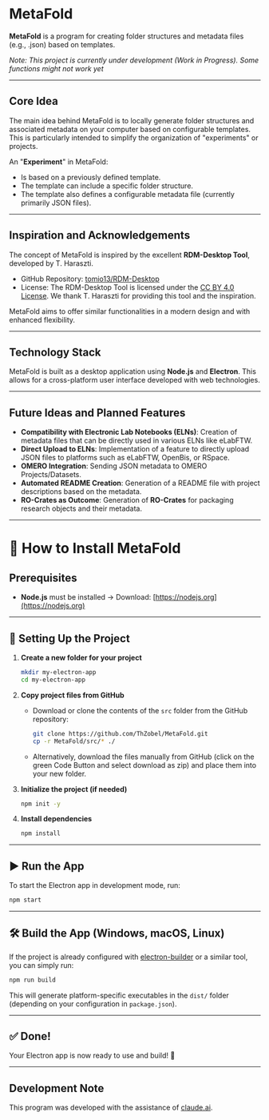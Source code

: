 # MetaFold

**MetaFold** is a program for creating folder structures and metadata files (e.g., .json) based on templates.

*Note: This project is currently under development (Work in Progress). Some functions might not work yet*

---

## Core Idea

The main idea behind MetaFold is to locally generate folder structures and associated metadata on your computer based on configurable templates. This is particularly intended to simplify the organization of "experiments" or projects.

An "**Experiment**" in MetaFold:

* Is based on a previously defined template.
* The template can include a specific folder structure.
* The template also defines a configurable metadata file (currently primarily JSON files).

---

## Inspiration and Acknowledgements

The concept of MetaFold is inspired by the excellent **RDM-Desktop Tool**, developed by T. Haraszti.

* GitHub Repository: [tomio13/RDM-Desktop](https://github.com/tomio13/RDM-Desktop)
* License: The RDM-Desktop Tool is licensed under the [CC BY 4.0 License](https://creativecommons.org/licenses/by/4.0/). We thank T. Haraszti for providing this tool and the inspiration.

MetaFold aims to offer similar functionalities in a modern design and with enhanced flexibility.

---

## Technology Stack

MetaFold is built as a desktop application using **Node.js** and **Electron**. This allows for a cross-platform user interface developed with web technologies.

---

## Future Ideas and Planned Features

* **Compatibility with Electronic Lab Notebooks (ELNs)**: Creation of metadata files that can be directly used in various ELNs like eLabFTW.
* **Direct Upload to ELNs**: Implementation of a feature to directly upload JSON files to platforms such as eLabFTW, OpenBis, or RSpace.
* **OMERO Integration**: Sending JSON metadata to OMERO Projects/Datasets.
* **Automated README Creation**: Generation of a README file with project descriptions based on the metadata.
* **RO-Crates as Outcome**: Generation of **RO-Crates** for packaging research objects and their metadata.

---
# 🚀 How to Install MetaFold

## Prerequisites

* **Node.js** must be installed
  → Download: [https://nodejs.org](https://nodejs.org)

---

## 🔧 Setting Up the Project

1. **Create a new folder for your project**

   ```bash
   mkdir my-electron-app
   cd my-electron-app
   ```

2. **Copy project files from GitHub**

   * Download or clone the contents of the `src` folder from the GitHub repository:

     ```bash
     git clone https://github.com/ThZobel/MetaFold.git
     cp -r MetaFold/src/* ./
     ```
   * Alternatively, download the files manually from GitHub (click on the green Code Button and select download as zip) and place them into your new folder.

3. **Initialize the project (if needed)**

   ```bash
   npm init -y
   ```

4. **Install dependencies**

   ```bash
   npm install
   ```

---

## ▶️ Run the App

To start the Electron app in development mode, run:

```bash
npm start
```

---

## 🛠️ Build the App (Windows, macOS, Linux)

If the project is already configured with [electron-builder](https://www.electron.build/) or a similar tool, you can simply run:

```bash
npm run build
```

This will generate platform-specific executables in the `dist/` folder (depending on your configuration in `package.json`).

---

## ✅ Done!

Your Electron app is now ready to use and build! 🎉

---
## Development Note

This program was developed with the assistance of [claude.ai](https://claude.ai/).
